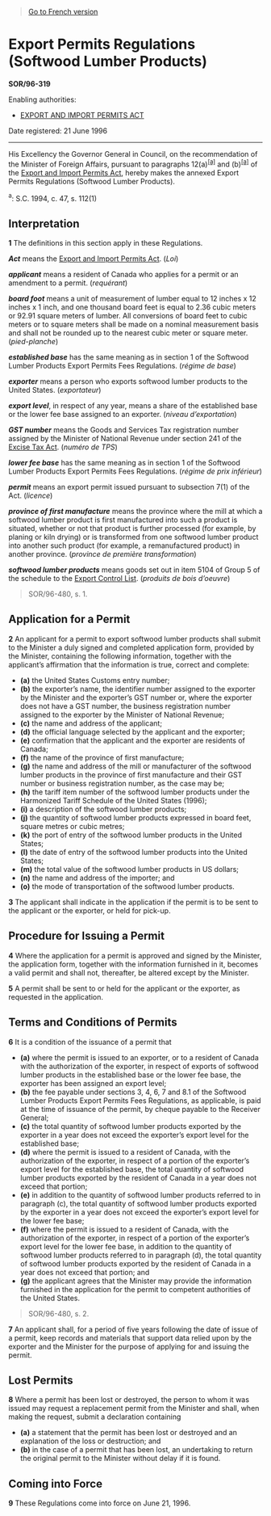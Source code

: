 > [Go to French version](/fr/Règlements/Décrets,%20ordonnances%20et%20règlements%20statutaires/96/319.md)

# Export Permits Regulations (Softwood Lumber Products)

**SOR/96-319**

Enabling authorities: 
- [EXPORT AND IMPORT PERMITS ACT](/en/Acts/Revised%20Statutes%20of%20Canada/E/E-19.md)

Date registered: 21 June 1996

----------

His Excellency the Governor General in Council, on the recommendation of the Minister of Foreign Affairs, pursuant to paragraphs 12(a)<sup><a href='#footnotea_e'>[a]</a></sup> and (b)<sup><a href='#footnotea_e'>[a]</a></sup> of the [Export and Import Permits Act](/en/Acts/Revised%20Statutes%20of%20Canada/E/E-19.md), hereby makes the annexed Export Permits Regulations (Softwood Lumber Products).

<a name='footnotea_e'><sup>a</sup></a>: S.C. 1994, c. 47, s. 112(1)<br />




## Interpretation


**1** The definitions in this section apply in these Regulations.

***Act*** means the [Export and Import Permits Act](/en/Acts/Revised%20Statutes%20of%20Canada/E/E-19.md). (*Loi*)

***applicant*** means a resident of Canada who applies for a permit or an amendment to a permit. (*requérant*)

***board foot*** means a unit of measurement of lumber equal to 12 inches x 12 inches x 1 inch, and one thousand board feet is equal to 2.36 cubic meters or 92.91 square meters of lumber. All conversions of board feet to cubic meters or to square meters shall be made on a nominal measurement basis and shall not be rounded up to the nearest cubic meter or square meter. (*pied-planche*)

***established base*** has the same meaning as in section 1 of the Softwood Lumber Products Export Permits Fees Regulations. (*régime de base*)

***exporter*** means a person who exports softwood lumber products to the United States. (*exportateur*)

***export level***, in respect of any year, means a share of the established base or the lower fee base assigned to an exporter. (*niveau d’exportation*)

***GST number*** means the Goods and Services Tax registration number assigned by the Minister of National Revenue under section 241 of the [Excise Tax Act](/en/Acts/Revised%20Statutes%20of%20Canada/E/E-15.md). (*numéro de TPS*)

***lower fee base*** has the same meaning as in section 1 of the Softwood Lumber Products Export Permits Fees Regulations. (*régime de prix inférieur*)

***permit*** means an export permit issued pursuant to subsection 7(1) of the Act. (*licence*)

***province of first manufacture*** means the province where the mill at which a softwood lumber product is first manufactured into such a product is situated, whether or not that product is further processed (for example, by planing or kiln drying) or is transformed from one softwood lumber product into another such product (for example, a remanufactured product) in another province. (*province de première transformation*)

***softwood lumber products*** means goods set out in item 5104 of Group 5 of the schedule to the [Export Control List](/en/Regulations/Statutory%20Orders%20and%20Regulations/89/202.md). (*produits de bois d’oeuvre*) 
> SOR/96-480, s. 1.





## Application for a Permit


**2** An applicant for a permit to export softwood lumber products shall submit to the Minister a duly signed and completed application form, provided by the Minister, containing the following information, together with the applicant’s affirmation that the information is true, correct and complete:
- **(a)** the United States Customs entry number;
- **(b)** the exporter’s name, the identifier number assigned to the exporter by the Minister and the exporter’s GST number or, where the exporter does not have a GST number, the business registration number assigned to the exporter by the Minister of National Revenue;
- **(c)** the name and address of the applicant;
- **(d)** the official language selected by the applicant and the exporter;
- **(e)** confirmation that the applicant and the exporter are residents of Canada;
- **(f)** the name of the province of first manufacture;
- **(g)** the name and address of the mill or manufacturer of the softwood lumber products in the province of first manufacture and their GST number or business registration number, as the case may be;
- **(h)** the tariff item number of the softwood lumber products under the Harmonized Tariff Schedule of the United States (1996);
- **(i)** a description of the softwood lumber products;
- **(j)** the quantity of softwood lumber products expressed in board feet, square metres or cubic metres;
- **(k)** the port of entry of the softwood lumber products in the United States;
- **(l)** the date of entry of the softwood lumber products into the United States;
- **(m)** the total value of the softwood lumber products in US dollars;
- **(n)** the name and address of the importer; and
- **(o)** the mode of transportation of the softwood lumber products.



**3** The applicant shall indicate in the application if the permit is to be sent to the applicant or the exporter, or held for pick-up.




## Procedure for Issuing a Permit


**4** Where the application for a permit is approved and signed by the Minister, the application form, together with the information furnished in it, becomes a valid permit and shall not, thereafter, be altered except by the Minister.



**5** A permit shall be sent to or held for the applicant or the exporter, as requested in the application.




## Terms and Conditions of Permits


**6** It is a condition of the issuance of a permit that
- **(a)** where the permit is issued to an exporter, or to a resident of Canada with the authorization of the exporter, in respect of exports of softwood lumber products in the established base or the lower fee base, the exporter has been assigned an export level;
- **(b)** the fee payable under sections 3, 4, 6, 7 and 8.1 of the Softwood Lumber Products Export Permits Fees Regulations, as applicable, is paid at the time of issuance of the permit, by cheque payable to the Receiver General;
- **(c)** the total quantity of softwood lumber products exported by the exporter in a year does not exceed the exporter’s export level for the established base;
- **(d)** where the permit is issued to a resident of Canada, with the authorization of the exporter, in respect of a portion of the exporter’s export level for the established base, the total quantity of softwood lumber products exported by the resident of Canada in a year does not exceed that portion;
- **(e)** in addition to the quantity of softwood lumber products referred to in paragraph (c), the total quantity of softwood lumber products exported by the exporter in a year does not exceed the exporter’s export level for the lower fee base;
- **(f)** where the permit is issued to a resident of Canada, with the authorization of the exporter, in respect of a portion of the exporter’s export level for the lower fee base, in addition to the quantity of softwood lumber products referred to in paragraph (d), the total quantity of softwood lumber products exported by the resident of Canada in a year does not exceed that portion; and
- **(g)** the applicant agrees that the Minister may provide the information furnished in the application for the permit to competent authorities of the United States.
> SOR/96-480, s. 2.




**7** An applicant shall, for a period of five years following the date of issue of a permit, keep records and materials that support data relied upon by the exporter and the Minister for the purpose of applying for and issuing the permit.




## Lost Permits


**8** Where a permit has been lost or destroyed, the person to whom it was issued may request a replacement permit from the Minister and shall, when making the request, submit a declaration containing
- **(a)** a statement that the permit has been lost or destroyed and an explanation of the loss or destruction; and
- **(b)** in the case of a permit that has been lost, an undertaking to return the original permit to the Minister without delay if it is found.




## Coming into Force


**9** These Regulations come into force on June 21, 1996.



